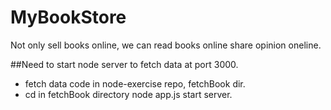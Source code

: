 # MyBookStore
Not only sell books online, we can read books online share opinion oneline.


##Need to start node server to fetch data at port 3000.
- fetch data code in node-exercise repo, fetchBook dir.
- cd in fetchBook directory node app.js start server.
